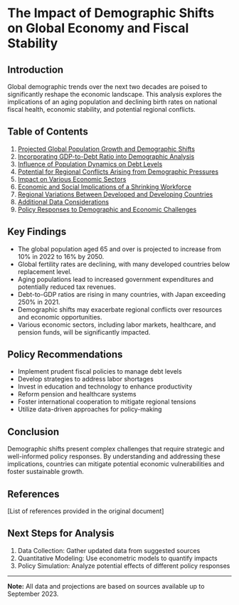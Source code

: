 # The Impact of Demographic Shifts on Global Economy and Fiscal Stability

## Introduction

Global demographic trends over the next two decades are poised to significantly reshape the economic landscape. This analysis explores the implications of an aging population and declining birth rates on national fiscal health, economic stability, and potential regional conflicts.

## Table of Contents

1. [Projected Global Population Growth and Demographic Shifts](#1-projected-global-population-growth-and-demographic-shifts)
2. [Incorporating GDP-to-Debt Ratio into Demographic Analysis](#2-incorporating-gdp-to-debt-ratio-into-demographic-analysis)
3. [Influence of Population Dynamics on Debt Levels](#3-influence-of-population-dynamics-on-debt-levels)
4. [Potential for Regional Conflicts Arising from Demographic Pressures](#4-potential-for-regional-conflicts-arising-from-demographic-pressures)
5. [Impact on Various Economic Sectors](#5-impact-on-various-economic-sectors)
6. [Economic and Social Implications of a Shrinking Workforce](#6-economic-and-social-implications-of-a-shrinking-workforce)
7. [Regional Variations Between Developed and Developing Countries](#7-regional-variations-between-developed-and-developing-countries)
8. [Additional Data Considerations](#8-additional-data-considerations)
9. [Policy Responses to Demographic and Economic Challenges](#9-policy-responses-to-demographic-and-economic-challenges)

## Key Findings

- The global population aged 65 and over is projected to increase from 10% in 2022 to 16% by 2050.
- Global fertility rates are declining, with many developed countries below replacement level.
- Aging populations lead to increased government expenditures and potentially reduced tax revenues.
- Debt-to-GDP ratios are rising in many countries, with Japan exceeding 250% in 2021.
- Demographic shifts may exacerbate regional conflicts over resources and economic opportunities.
- Various economic sectors, including labor markets, healthcare, and pension funds, will be significantly impacted.

## Policy Recommendations

- Implement prudent fiscal policies to manage debt levels
- Develop strategies to address labor shortages
- Invest in education and technology to enhance productivity
- Reform pension and healthcare systems
- Foster international cooperation to mitigate regional tensions
- Utilize data-driven approaches for policy-making

## Conclusion

Demographic shifts present complex challenges that require strategic and well-informed policy responses. By understanding and addressing these implications, countries can mitigate potential economic vulnerabilities and foster sustainable growth.

## References

[List of references provided in the original document]

## Next Steps for Analysis

1. Data Collection: Gather updated data from suggested sources
2. Quantitative Modeling: Use econometric models to quantify impacts
3. Policy Simulation: Analyze potential effects of different policy responses

---

**Note:** All data and projections are based on sources available up to September 2023.